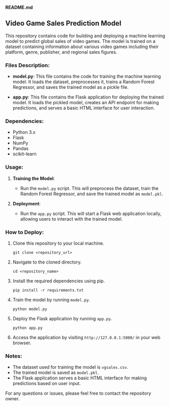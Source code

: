 **README.md**

## Video Game Sales Prediction Model

This repository contains code for building and deploying a machine learning model to predict global sales of video games. The model is trained on a dataset containing information about various video games including their platform, genre, publisher, and regional sales figures.

### Files Description:

- **model.py**: This file contains the code for training the machine learning model. It loads the dataset, preprocesses it, trains a Random Forest Regressor, and saves the trained model as a pickle file.
  
- **app.py**: This file contains the Flask application for deploying the trained model. It loads the pickled model, creates an API endpoint for making predictions, and serves a basic HTML interface for user interaction.

### Dependencies:

- Python 3.x
- Flask
- NumPy
- Pandas
- scikit-learn

### Usage:

1. **Training the Model**:
   - Run the `model.py` script. This will preprocess the dataset, train the Random Forest Regressor, and save the trained model as `model.pkl`.

2. **Deployment**:
   - Run the `app.py` script. This will start a Flask web application locally, allowing users to interact with the trained model.

### How to Deploy:

1. Clone this repository to your local machine.
   ```
   git clone <repository_url>
   ```

2. Navigate to the cloned directory.
   ```
   cd <repository_name>
   ```

3. Install the required dependencies using pip.
   ```
   pip install -r requirements.txt
   ```

4. Train the model by running `model.py`.
   ```
   python model.py
   ```

5. Deploy the Flask application by running `app.py`.
   ```
   python app.py
   ```

6. Access the application by visiting `http://127.0.0.1:5000/` in your web browser.

### Notes:

- The dataset used for training the model is `vgsales.csv`.
- The trained model is saved as `model.pkl`.
- The Flask application serves a basic HTML interface for making predictions based on user input.

For any questions or issues, please feel free to contact the repository owner.
